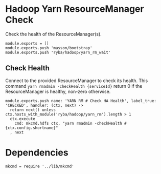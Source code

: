 
# Hadoop Yarn ResourceManager Check

Check the health of the ResourceManager(s).

    module.exports = []
    module.exports.push 'masson/bootstrap'
    module.exports.push 'ryba/hadoop/yarn_rm_wait'

## Check Health

Connect to the provided ResourceManager to check its health. This command
`yarn rmadmin -checkHealth {serviceId}` return 0 if the ResourceManager is
healthy, non-zero otherwise.

    module.exports.push name: 'YARN RM # Check HA Health', label_true: 'CHECKED', handler: (ctx, next) ->
      return next() unless ctx.hosts_with_module('ryba/hadoop/yarn_rm').length > 1
      ctx.execute
        cmd: mkcmd.hdfs ctx, "yarn rmadmin -checkHealth #{ctx.config.shortname}"
      , next

# Dependencies

    mkcmd = require '../lib/mkcmd'

    
